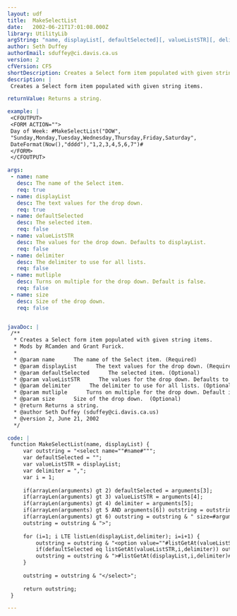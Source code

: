 ```yaml
---
layout: udf
title:  MakeSelectList
date:   2002-06-21T17:01:08.000Z
library: UtilityLib
argString: "name, displayList[, defaultSelected][, valueListSTR][, delimiter][, mutliple][, size]"
author: Seth Duffey
authorEmail: sduffey@ci.davis.ca.us
version: 2
cfVersion: CF5
shortDescription: Creates a Select form item populated with given string items.
description: |
 Creates a Select form item populated with given string items.

returnValue: Returns a string.

example: |
 <CFOUTPUT>
 <FORM ACTION="">
 Day of Week: #MakeSelectList("DOW",
 "Sunday,Monday,Tuesday,Wednesday,Thursday,Friday,Saturday",
 DateFormat(Now(),"dddd"),"1,2,3,4,5,6,7")#
 </FORM>
 </CFOUTPUT>

args:
 - name: name
   desc: The name of the Select item.
   req: true
 - name: displayList
   desc: The text values for the drop down.
   req: true
 - name: defaultSelected
   desc: The selected item.
   req: false
 - name: valueListSTR
   desc: The values for the drop down. Defaults to displayList.
   req: false
 - name: delimiter
   desc: The delimiter to use for all lists.
   req: false
 - name: mutliple
   desc: Turns on multiple for the drop down. Default is false.
   req: false
 - name: size
   desc: Size of the drop down. 
   req: false


javaDoc: |
 /**
  * Creates a Select form item populated with given string items.
  * Mods by RCamden and Grant Furick.
  * 
  * @param name      The name of the Select item. (Required)
  * @param displayList      The text values for the drop down. (Required)
  * @param defaultSelected      The selected item. (Optional)
  * @param valueListSTR      The values for the drop down. Defaults to displayList. (Optional)
  * @param delimiter      The delimiter to use for all lists. (Optional)
  * @param mutliple      Turns on multiple for the drop down. Default is false. (Optional)
  * @param size      Size of the drop down.  (Optional)
  * @return Returns a string. 
  * @author Seth Duffey (sduffey@ci.davis.ca.us) 
  * @version 2, June 21, 2002 
  */

code: |
 function MakeSelectList(name, displayList) {
     var outstring = "<select name=""#name#""";
     var defaultSelected = "";
     var valueListSTR = displayList;
     var delimiter = ",";
     var i = 1;
 
     if(arrayLen(arguments) gt 2) defaultSelected = arguments[3];
     if(arrayLen(arguments) gt 3) valueListSTR = arguments[4];
     if(arrayLen(arguments) gt 4) delimiter = arguments[5];
     if(arrayLen(arguments) gt 5 AND arguments[6]) outstring = outstring & " multiple";
     if(arrayLen(arguments) gt 6) outstring = outstring & " size=#arguments[7]#";
     outstring = outstring & ">";
 
     for (i=1; i LTE listLen(displayList,delimiter); i=i+1) {
         outstring = outstring & "<option value=""#listGetAt(valueListSTR,i,delimiter)#""";
         if(defaultSelected eq listGetAt(valueListSTR,i,delimiter)) outstring = outstring & " selected";
         outstring = outstring & ">#listGetAt(displayList,i,delimiter)#</option>";
     }
 
     outstring = outstring & "</select>";
     
     return outstring;
 }

---
```


